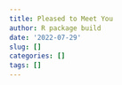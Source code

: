 ```yaml
---
title: Pleased to Meet You
author: R package build
date: '2022-07-29'
slug: []
categories: []
tags: []
---
```


<!--
ideas - talk about creating this song in isolation. 

use ideas from "the problem of oversatures" as that's where those musings are from
-->

<!--may need to add to the html for bio?-

# Pleased to Meet You

<div class="split-image">

![Pleased to Meet You artwork](https://github.com/wanyakrecipes/coft-web/blob/main/static/images/pleased_to_meet_you.JPG?raw=true)

</div>


I produced this song when I contracted Covid for the very first time earlier this year. 

I was isolated in my room, listening to Burial’s *Untrue*. I also dug deeper into B12’s *Time Tourist*, and ate plain food while rewatching *Cowboy Bebop*, this time with English subtitles. When I felt less fatigued, I continued reading *When the Body Says No* by Gabor Mate.

I really appreciated the stillness. I had an unusual level of focus, resulting from fewer distractions. I finally understood the essence of *Digital Minimalism* by Cal Newport and what it meant for me: a tired and unfocused mind cannot create, or one that is trying to achieve too many things.

For the first time in a long while, I understood what was in my control. My mind wondered, and I felt at ease going from place to place. It led to a few life decisions which I’ve mainly stuck too.


\-

*Friday July 29th, 2022.*

[*home.*]({{< ref "_index.md" >}})

->